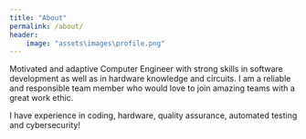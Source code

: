 ```yaml
---
title: "About"
permalink: /about/
header:
    image: "assets\images\profile.png"
---
```


Motivated and adaptive Computer Engineer with strong skills in software development as well as in hardware knowledge and circuits. 
I am a reliable and responsible team member who would love to join amazing teams with a great work ethic.

I have experience in coding, hardware, quality assurance, automated testing and cybersecurity!